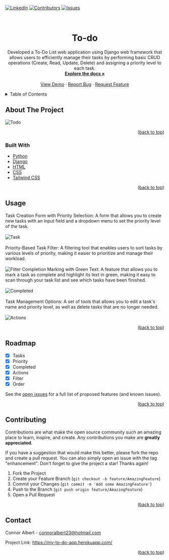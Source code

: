 <div id="top"></div>

[![LinkedIn][linkedin-shield]][linkedin-url]
[![Contributors][contributors-shield]][contributors-url]
[![Issues][issues-shield]][issues-url]




<!-- PROJECT LOGO -->
<br />
<div align="center">
  <a href="https://github.com/ConnorAlbert/To-do">
   
  </a>

<h1 align="center">To-do</h1>

  <p align="center">
    Developed a To-Do List web application using Django web framework that allows users to
    efficiently manage their tasks by performing basic CRUD operations (Create, Read, Update,
    Delete) and assigning a priority level to each task.
    <br />
    <a href="https://github.com/ConnorAlbert/To-do"><strong>Explore the docs »</strong></a>
    <br />
    <br />
    <a href="https://my-to-do-app.herokuapp.com/">View Demo</a>
    ·
    <a href="https://github.com/ConnorAlbert/To-do/issues">Report Bug</a>
    ·
    <a href="https://github.com/ConnorAlbert/To-do/issues">Request Feature</a>
  </p>
</div>



<!-- TABLE OF CONTENTS -->
<details>
  <summary>Table of Contents</summary>
  <ol>
    <li>
      <a href="#about-the-project">About The Project</a>
      <ul>
        <li><a href="#built-with">Built With</a></li>
      </ul>
    </li>
    <li><a href="#usage">Usage</a></li>
    <li><a href="#roadmap">Roadmap</a></li>
    <li><a href="#contributing">Contributing</a></li>
    <li><a href="#contact">Contact</a></li>
  </ol>
</details>



<!-- ABOUT THE PROJECT -->
## About The Project

![Todo](https://user-images.githubusercontent.com/92011318/220824767-2417bddc-f100-4e10-b27d-f054c17e58ac.png)

<p align="right">(<a href="#top">back to top</a>)</p>



### Built With
* [Python](https://www.python.org/)
* [Django](https://www.djangoproject.com/)
* [HTML](https://devdocs.io/html/)
* [CSS](https://devdocs.io/css/)
* [Tailwind CSS](https://tailwindcss.com/)

<p align="right">(<a href="#top">back to top</a>)</p>

<!-- USAGE EXAMPLES -->
## Usage
Task Creation Form with Priority Selection: A form that allows you to create new tasks with an input field and a dropdown menu to set the priority level of the task.
<br/>
<br/>
![Task](https://user-images.githubusercontent.com/92011318/220826834-4970e65d-b338-4043-be1f-f15d888bd1ad.png)
<br/>
<br/>
Priority-Based Task Filter: A filtering tool that enables users to sort tasks by various levels of priority, making it easier to prioritize and manage their workload.
<br/>
<br/>
![Filter](https://user-images.githubusercontent.com/92011318/220826880-fd7d11e7-76d9-4b04-8f86-04ec84adf6a2.png)
Completion Marking with Green Text: A feature that allows you to mark a task as complete and highlight its text in green, making it easy to scan through your task list and see which tasks have been finished.
<br/>
<br/>
![Completed](https://user-images.githubusercontent.com/92011318/220826895-762b8652-8e9c-4b57-9782-94d4d1b5e0de.png)
<br/>
<br/>
Task Management Options: A set of tools that allows you to edit a task's name and priority level, as well as delete tasks that are no longer needed.
<br/>
<br/>
![Actions](https://user-images.githubusercontent.com/92011318/220827090-d0caa0dc-98a3-47fe-97ec-9462d86e58fb.png)

<p float="left">
  
</p>





<p align="right">(<a href="#top">back to top</a>)</p>



<!-- ROADMAP -->
## Roadmap

* [x] Tasks
* [x] Priority
* [x] Completed
* [x] Actions
* [x] Filter
* [x] Order

See the [open issues](https://github.com/ConnorAlbert/CycleFrontier/issues) for a full list of proposed features (and known issues).

<p align="right">(<a href="#top">back to top</a>)</p>



<!-- CONTRIBUTING -->
## Contributing

Contributions are what make the open source community such an amazing place to learn, inspire, and create. Any contributions you make are **greatly appreciated**.

If you have a suggestion that would make this better, please fork the repo and create a pull request. You can also simply open an issue with the tag "enhancement".
Don't forget to give the project a star! Thanks again!

1. Fork the Project
2. Create your Feature Branch (`git checkout -b feature/AmazingFeature`)
3. Commit your Changes (`git commit -m 'Add some AmazingFeature'`)
4. Push to the Branch (`git push origin feature/AmazingFeature`)
5. Open a Pull Request

<p align="right">(<a href="#top">back to top</a>)</p>


<!-- CONTACT -->
## Contact

Connor Albert - connoralbert23@hotmail.com

Project Link: https://my-to-do-app.herokuapp.com/

<p align="right">(<a href="#top">back to top</a>)</p>

<!-- MARKDOWN LINKS & IMAGES -->
<!-- https://www.markdownguide.org/basic-syntax/#reference-style-links -->
[contributors-shield]: https://img.shields.io/github/contributors/ConnorAlbert/To-do?style=for-the-badge
[contributors-url]: https://github.com/ConnorAlbert/To-do/graphs/contributors
[issues-shield]: https://img.shields.io/github/issues/ConnorAlbert/To-do?style=for-the-badge
[issues-url]: https://github.com/ConnorAlbert/To-do/issues
[linkedin-shield]: https://img.shields.io/badge/-LinkedIn-black.svg?style=for-the-badge&logo=linkedin&colorB=555
[linkedin-url]: https://www.linkedin.com/in/connoralbert/



